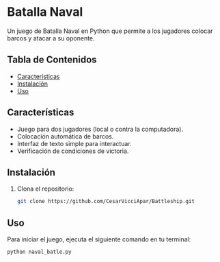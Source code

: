 # Batalla Naval
Un juego de Batalla Naval en Python que permite a los jugadores colocar barcos y atacar a su oponente.

## Tabla de Contenidos
- [Características](#características)
- [Instalación](#instalación)
- [Uso](#uso)

## Características
- Juego para dos jugadores (local o contra la computadora).
- Colocación automática de barcos.
- Interfaz de texto simple para interactuar.
- Verificación de condiciones de victoria.

## Instalación
1. Clona el repositorio:
   ```bash
   git clone https://github.com/CesarVicciApar/Battleship.git

## Uso
Para iniciar el juego, ejecuta el siguiente comando en tu terminal:
```bash
python naval_batle.py
